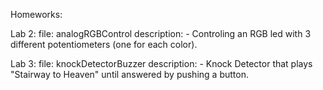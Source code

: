 Homeworks:

Lab 2:
file: analogRGBControl
description:
	- Controling an RGB led with 3 different potentiometers (one for each color).

Lab 3:
file: knockDetectorBuzzer
description:
	- Knock Detector that plays "Stairway to Heaven" until answered by pushing a button.